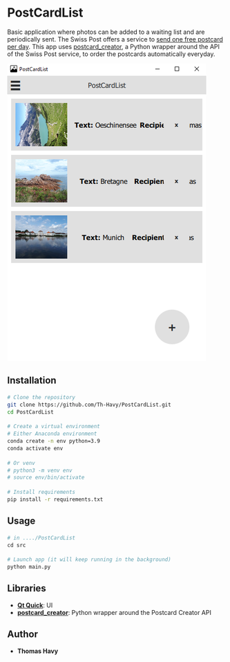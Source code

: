 # PostCardList

Basic application where photos can be added to a waiting list and are periodically sent.
The Swiss Post offers a service to [send one free postcard per day](https://www.post.ch/en/about-us/news/news/2014/send-free-postcards-from-your-mobile-phone).
This app uses [postcard_creator](https://github.com/abertschi/postcard_creator_wrapper),
a Python wrapper around the API of the Swiss Post service, to order the postcards automatically
everyday.

![app screenshot](readme_images/app.png)

## Installation

```bash
# Clone the repository
git clone https://github.com/Th-Havy/PostCardList.git
cd PostCardList

# Create a virtual environment
# Either Anaconda environment
conda create -n env python=3.9
conda activate env

# Or venv
# python3 -m venv env
# source env/bin/activate

# Install requirements
pip install -r requirements.txt
```

## Usage

```python
# in ..../PostCardList
cd src

# Launch app (it will keep running in the background)
python main.py
```

## Libraries

* **[Qt Quick](https://doc.qt.io/qt-5/qtquick-index.html)**: UI
* **[postcard_creator](https://github.com/abertschi/postcard_creator_wrapper)**: Python wrapper around the Postcard Creator API

## Author

* **Thomas Havy**
